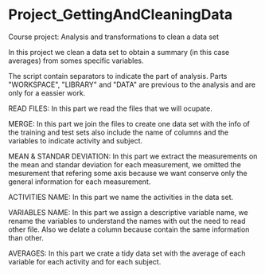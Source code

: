 # Project_GettingAndCleaningData
Course project: Analysis and transformations to clean a data set

In this project we clean a data set to obtain a summary (in this case averages) from somes specific variables.

The script contain separators to indicate the part of analysis.
Parts "WORKSPACE", "LIBRARY" and "DATA" are previous to the analysis and are only for a eassier work.

READ FILES: In this part we read the files that we will ocupate.

MERGE: In this part we join the files to create one data set with the info of the training and test sets also include the name of columns and the variables to indicate activity and subject.

MEAN & STANDAR DEVIATION: In this part we extract the measurements on the mean and standar deviation for each measurement, we omitted the mesurement that refering some axis because we want conserve only the general information for each measurement.

ACTIVITIES NAME: In this part we name the activities in the data set.

VARIABLES NAME: In this part we assign a descriptive variable name, we rename the variables to understand the names with out the need to read other file. Also we delate a column because contain the same information than other.

AVERAGES: In this part we crate a tidy data set with the average of each variable for each activity and for each subject.
